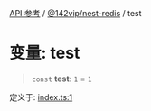 [API 参考](../wiki/Home) / [@142vip/nest-redis](../wiki/@142vip.nest-redis) / test

# 变量: test

> `const` **test**: `1` = `1`

定义于: [index.ts:1](https://github.com/142vip/core-x/blob/567cadf3a9f5104aada595325cfb94d08a88f92f/packages/nest-redis/src/index.ts#L1)
